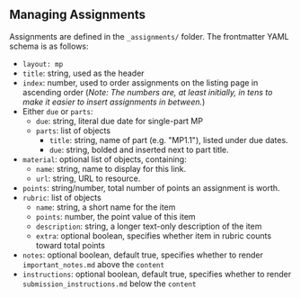 
## Managing Assignments

Assignments are defined in the `_assignments/` folder. The frontmatter YAML schema is as follows:

- `layout: mp`
- `title`: string, used as the header
- `index`: number, used to order assignments on the listing page in ascending order
(*Note: The numbers are, at least initially, in tens to make it easier to insert assignments in between.*)
- Either `due` or `parts`:
	- `due`: string, literal due date for single-part MP
	- `parts`: list of objects
		- `title`: string, name of part (e.g. "MP1.1"), listed under due dates.
		- `due`: string, bolded and inserted next to part title.
- `material`: optional list of objects, containing:
	- `name`: string, name to display for this link.
	- `url`: string, URL to resource.
- `points`: string/number, total number of points an assignment is worth.
- `rubric`: list of objects
	- `name`: string, a short name for the item
	- `points`: number, the point value of this item
	- `description`: string, a longer text-only description of the item
	- `extra`: optional boolean, specifies whether item in rubric counts toward total points
- `notes`: optional boolean, default true, specifies whether to render `important_notes.md` above the `content`
- `instructions`: optional boolean, default true, specifies whether to render `submission_instructions.md` below the `content`
